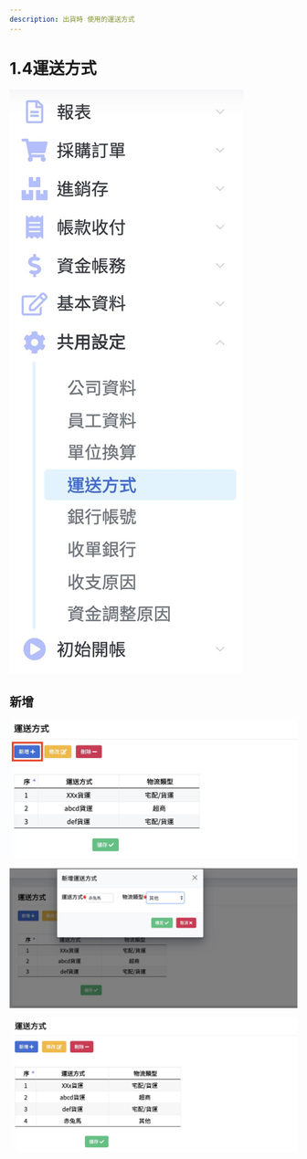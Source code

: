 ```yaml
---
description: 出貨時 使用的運送方式
---
```


# 1.4運送方式

![](../.gitbook/assets/jie-tu-20191129-xia-wu-10.14.54.jpg)

## 新增

![&#x6309;&#x4E0B; &#x3010;&#x65B0;&#x589E;&#x3011;](../.gitbook/assets/jie-tu-20191202-shang-wu-1.37.22.jpg)

![&#x586B;&#x5B8C;&#x8CC7;&#x6599;&#x5F8C; &#x6309;&#x4E0B;&#x3010;&#x78BA;&#x5B9A;&#x3011;](../.gitbook/assets/jie-tu-20191202-shang-wu-1.38.52%20%281%29.jpg)

![&#x8A18;&#x5F97; &#x3010;&#x5132;&#x5B58;&#x3011;](../.gitbook/assets/jie-tu-20191202-shang-wu-1.39.31.jpg)

